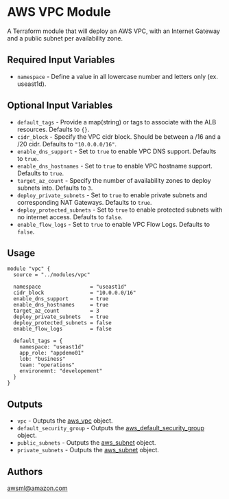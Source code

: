 AWS VPC Module
===========

A Terraform module that will deploy an AWS VPC, with an Internet Gateway and a public subnet per availability zone.

Required Input Variables
----------------------

- `namespace` - Define a value in all lowercase number and letters only (ex. useast1d).

Optional Input Variables
----------------------

- `default_tags` - Provide a map(string) or tags to associate with the ALB resources. Defaults to `{}`.
- `cidr_block` - Specify the VPC cidr block. Should be between a /16 and a /20 cidr. Defaults to `"10.0.0.0/16"`.
- `enable_dns_support` - Set to `true` to enable VPC DNS support. Defaults to `true`.
- `enable_dns_hostnames` - Set to `true` to enable VPC hostname support. Defaults to `true`.
- `target_az_count` - Specify the number of availability zones to deploy subnets into. Defaults to `3`.
- `deploy_private_subnets` - Set to `true` to enable private subnets and corresponding NAT Gateways. Defaults to `true`.
- `deploy_protected_subnets` - Set to `true` to enable protected subnets with no internet access. Defaults to `false`.
- `enable_flow_logs` - Set to `true` to enable VPC Flow Logs. Defaults to `false`.

Usage
-----

```hcl
module "vpc" {
  source = "../modules/vpc"

  namespace                = "useast1d"
  cidr_block               = "10.0.0.0/16"
  enable_dns_support       = true
  enable_dns_hostnames     = true
  target_az_count          = 3
  deploy_private_subnets   = true
  deploy_protected_subnets = false
  enable_flow_logs         = false

  default_tags = {
    namespace: "useast1d"
    app_role: "appdemo01"
    lob: "business"
    team: "operations"
    environemnt: "developement"
  }
}
```

Outputs
----------------------

- `vpc` - Outputs the [aws_vpc](https://registry.terraform.io/providers/hashicorp/aws/latest/docs/resources/vpc) object.
- `default_security_group` - Outputs the [aws_default_security_group](https://registry.terraform.io/providers/hashicorp/aws/latest/docs/resources/default_security_group) object.
- `public_subnets` - Outputs the [aws_subnet](https://registry.terraform.io/providers/hashicorp/aws/latest/docs/resources/subnet) object.
- `private_subnets` - Outputs the [aws_subnet](https://registry.terraform.io/providers/hashicorp/aws/latest/docs/resources/subnet) object.

Authors
----------------------

awsml@amazon.com
